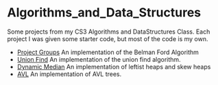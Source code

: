 # Algorithms_and_Data_Structures
Some projects from my CS3 Algorithms and DataStructures Class. Each project I was given some starter code, but most of the code is my own.

* [Project Groups](./ProdjectGroups/src) An implementation of the Belman Ford Algorithm
* [Union Find](./UnionFind/src) An implementation of the union find algorithm.
* [Dynamic Median](./Dynamic_Median/src) An implementation of leftist heaps and skew heaps
* [AVL](./AVL/src) An implementation of AVL trees.
